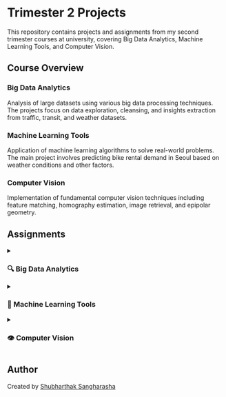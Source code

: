 # Trimester 2 Projects

This repository contains projects and assignments from my second trimester courses at university, covering Big Data Analytics, Machine Learning Tools, and Computer Vision.

## Course Overview

### Big Data Analytics
Analysis of large datasets using various big data processing techniques. The projects focus on data exploration, cleansing, and insights extraction from traffic, transit, and weather datasets.

### Machine Learning Tools
Application of machine learning algorithms to solve real-world problems. The main project involves predicting bike rental demand in Seoul based on weather conditions and other factors.

### Computer Vision
Implementation of fundamental computer vision techniques including feature matching, homography estimation, image retrieval, and epipolar geometry.

## Assignments

<details>
<summary><h3>🔍 Big Data Analytics</h3></summary>

| Assignment | Datasets | Notebooks | PDF Reports | Live Demo |
|------------|----------|-----------|------------|-----------|
| Assignment 1 | - | - | [a1944839_Shubharthak_Sangharasha_Assignment1-Part_A.pdf](https://github.com/shubharthaksangharsha/trimester2/blob/main/big-data-project/a1944839_Shubharthak_Sangharasha_Assignment1-Part_A.pdf) | - |
| Assignment 2 | [traffic_data.csv](https://github.com/shubharthaksangharsha/trimester2/blob/main/big-data-project/dataset/traffic_data.csv), [transit_data.csv](https://github.com/shubharthaksangharsha/trimester2/blob/main/big-data-project/dataset/transit_data.csv), [weather_data.csv](https://github.com/shubharthaksangharsha/trimester2/blob/main/big-data-project/dataset/weather_data.csv) | [Assignment2_Big_Data_Analysis.ipynb](https://github.com/shubharthaksangharsha/trimester2/blob/main/big-data-project/Assignment2_Big_Data_Analysis.ipynb) | - | - |

**Project Details:**
- [Assignment 1](ml-tools/assingment1/README.md): Analysis of traffic data patterns (with Part A report)
- Assignment 2: Comprehensive data analysis of urban transportation systems
</details>

<details>
<summary><h3>🤖 Machine Learning Tools</h3></summary>

| Assignment | Datasets | Notebooks | PDF Reports | Live Demo |
|------------|----------|-----------|------------|-----------|
| Assignment 1 | [SeoulBikeData.csv](https://github.com/shubharthaksangharsha/trimester2/blob/main/ml-tools/assingment1/SeoulBikeData.csv), [CleanedSeoulBikeData.csv](https://github.com/shubharthaksangharsha/trimester2/blob/main/ml-tools/assingment1/CleanedSeoulBikeData.csv) | [A1-a1944839-shubharthak-2025-ml-tools.ipynb](https://github.com/shubharthaksangharsha/trimester2/blob/main/ml-tools/assingment1/A1-a1944839-shubharthak-2025-ml-tools.ipynb) | [A1-a1944839-shubharthak-2025-ml-tools.pdf](https://github.com/shubharthaksangharsha/trimester2/blob/main/ml-tools/assingment1/pdf/A1-a1944839-shubharthak-2025-ml-tools.pdf) | [mlt-a1.devshubh.me](https://mlt-a1.devshubh.me) |

**Project Details:**
- [Assignment 1](ml-tools/assingment1/README.md): Research, prediction, and interactive dashboard for Seoul bike rental demand.
</details>

<details>
<summary><h3>👁️ Computer Vision</h3></summary>

| Assignment | Datasets | Notebooks | PDF Reports | Live Demo |
|------------|----------|-----------|------------|-----------|
| Assignment 1 | - | [Assignment_1_Notebook.ipynb](https://github.com/shubharthaksangharsha/trimester2/blob/main/opencv/assignment1/Assignment_1_Notebook.ipynb) | - | - |
| Assignment 2 | [Book Covers](https://github.com/shubharthaksangharsha/trimester2/blob/main/opencv/assignment2/A2_smvs/book_covers), [Landmarks](https://github.com/shubharthaksangharsha/trimester2/blob/main/opencv/assignment2/A2_smvs/landmarks), [Museum Paintings](https://github.com/shubharthaksangharsha/trimester2/blob/main/opencv/assignment2/A2_smvs/museum_paintings) | [Assignment_2_Notebook.ipynb](https://github.com/shubharthaksangharsha/trimester2/blob/main/opencv/assignment2/Assignment_2_Notebook.ipynb) | [Assingment_2_Report.pdf](https://github.com/shubharthaksangharsha/trimester2/blob/main/opencv/assignment2/Assingment_2_Report.pdf) | [a2-cv.devshubh.me](https://a2-cv.devshubh.me) |

**Project Details:**
- Assignment 1: Research, implement, and experiment with image filtering operations (convolution, greyscale, binary, Gaussian, Sobel, LoG) using Python, numpy, skimage, and matplotlib. Builds foundational skills for later computer vision topics like CNNs.
- [Assignment 2](opencv/assignment2/README.md): Computer Vision Explorer — An interactive application demonstrating feature matching, homography estimation, image retrieval, and epipolar geometry.
</details>

## Author
Created by [Shubharthak Sangharasha](https://devshubh.me/) 